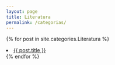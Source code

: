 ```yaml
---
layout: page
title: Literatura
permalink: /categorias/
---
```


{% for post in site.categories.Literatura %}
<li><a href="{{ post.url }}">{{ post.title }}</a></li>
{% endfor %}

